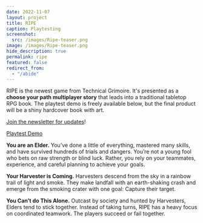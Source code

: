 ```yaml
---
date: 2022-11-07
layout: project
title: RIPE
caption: Playtesting
screenshot:
  src: /images/Ripe-teaser.png
image: /images/Ripe-teaser.png
hide_description: true
permalink: ripe
featured: false
redirect_from:
  - "/abide"
---
```


RIPE is the newest game from Technical Grimoire. It's presented as a **choose your path multiplayer story** that leads into a traditional tabletop RPG book. The playtest demo is freely available below, but the final product will be a shiny hardcover book with art.

[Join the newsletter for updates](https://tinyletter.com/technicalgrimoire/subscribe)!

<div class="shopping-buttons">
<a href="/files/ripe_twine.html" class="btn btn-primary itchBTN">Playtest Demo</a>
</div>

**You are an Elder.** You’ve done a little of everything, mastered many skills, and have survived hundreds of trials and dangers. You’re not a young fool who bets on raw strength or blind luck. Rather, you rely on your teammates, experience, and careful planning to achieve your goals.

**Your Harvester is Coming.** Harvesters descend from the sky in a rainbow trail of light and smoke. They make landfall with an earth-shaking crash and emerge from the smoking crater with one goal: Capture their target.

**You Can’t do This Alone.** Outcast by society and hunted by Harvesters, Elders tend to stick together. Instead of taking turns, RIPE has a heavy focus on coordinated teamwork. The players succeed or fail together.